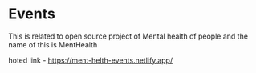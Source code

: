 # Events
This is related to open source project of Mental health of people and the name of this is MentHealth

hoted link - https://ment-helth-events.netlify.app/ 
